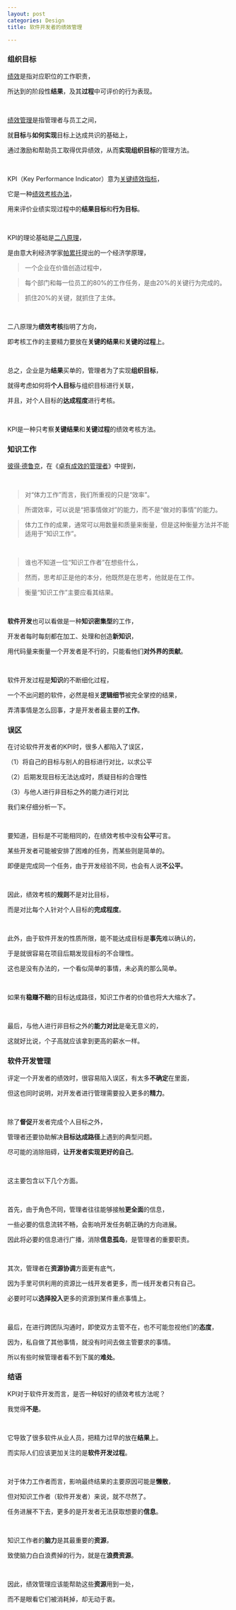 ```yaml
---
layout: post
categories: Design
title: 软件开发者的绩效管理

---
```


### 组织目标

[绩效](https://wiki.mbalib.com/wiki/%E7%BB%A9%E6%95%88)是指对应职位的工作职责，

所达到的阶段性**结果**，及其**过程**中可评价的行为表现。

<br/>

[绩效管理](https://wiki.mbalib.com/wiki/%E7%BB%A9%E6%95%88%E7%AE%A1%E7%90%86)是指管理者与员工之间，

就**目标**与**如何实现**目标上达成共识的基础上，

通过激励和帮助员工取得优异绩效，从而**实现组织目标**的管理方法。

<br/>

KPI（Key Performance Indicator）意为[关键绩效指标](https://wiki.mbalib.com/wiki/KPI)，

它是一种[绩效考核办法](https://wiki.mbalib.com/wiki/%E7%BB%A9%E6%95%88%E8%80%83%E6%A0%B8%E6%8C%87%E6%A0%87)，

用来评价业绩实现过程中的**结果目标**和**行为目标**。

<br/>

KPI的理论基础是[二八原理](https://wiki.mbalib.com/wiki/%E4%BA%8C%E5%85%AB%E5%8E%9F%E7%90%86)，

是由意大利经济学家[帕累托](https://wiki.mbalib.com/wiki/%E5%B8%95%E7%B4%AF%E6%89%98)提出的一个经济学原理，

> 一个企业在价值创造过程中，

> 每个部门和每一位员工的80%的工作任务，是由20%的关键行为完成的。

> 抓住20%的关键，就抓住了主体。

<br/>

二八原理为**绩效考核**指明了方向，

即考核工作的主要精力要放在**关键的结果**和**关键的过程**上。

<br/>

总之，企业是为**结果**买单的，管理者为了实现**组织目标**，

就得考虑如何将**个人目标**与组织目标进行关联，

并且，对个人目标的**达成程度**进行考核。

<br/>

KPI是一种只考察**关键结果**和**关键过程**的绩效考核方法。

### 知识工作

[彼得·德鲁克](https://wiki.mbalib.com/wiki/%E5%BD%BC%E5%BE%97%C2%B7%E5%BE%B7%E9%B2%81%E5%85%8B)，在《[卓有成效的管理者](https://book.douban.com/subject/1322025/)》中提到，

<br/>

> 对“体力工作”而言，我们所重视的只是“效率”。

> 所谓效率，可以说是“把事情做对”的能力，而不是“做对的事情”的能力。

> 体力工作的成果，通常可以用数量和质量来衡量，但是这种衡量方法并不能适用于“知识工作”。

<br/>

> 谁也不知道一位“知识工作者”在想些什么，

> 然而，思考却正是他的本分，他既然是在思考，他就是在工作。

> 衡量“知识工作”主要应看其结果。

<br/>

**软件开发**也可以看做是一种**知识密集型**的工作，

开发者每时每刻都在加工、处理和创造**新知识**，

用代码量来衡量一个开发者是不行的，只能看他们**对外界的贡献**。

<br/>

软件开发过程是**知识**的不断细化过程，

一个不出问题的软件，必然是相关**逻辑细节**被完全掌控的结果，

弄清事情是怎么回事，才是开发者最主要的**工作**。

### 误区

在讨论软件开发者的KPI时，很多人都陷入了误区，

（1）将自己的目标与别人的目标进行对比，以求公平

（2）后期发现目标无法达成时，质疑目标的合理性

（3）与他人进行非目标之外的能力进行对比

我们来仔细分析一下。

<br/>

要知道，目标是不可能相同的，在绩效考核中没有**公平**可言。

某些开发者可能被安排了困难的任务，而某些则是简单的。

即便是完成同一个任务，由于开发经验不同，也会有人说**不公平**。

<br/>

因此，绩效考核的**规则**不是对比目标，

而是对比每个人针对个人目标的**完成程度**。

<br/>

此外，由于软件开发的性质所限，能不能达成目标是**事先**难以确认的，

于是就很容易在项目后期发现目标的不合理性。

这也是没有办法的，一个看似简单的事情，未必真的那么简单。

<br/>

如果有**稳赚不赔**的目标达成路径，知识工作者的价值也将大大缩水了。

<br/>

最后，与他人进行非目标之外的**能力对比**是毫无意义的，

这就好比说，个子高就应该拿到更高的薪水一样。

### 软件开发管理

评定一个开发者的绩效时，很容易陷入误区，有太多**不确定**在里面，

但这也同时说明，对开发者进行管理需要投入更多的**精力**。

<br/>

除了**督促**开发者完成个人目标之外，

管理者还要协助解决**目标达成路径**上遇到的典型问题。

尽可能的消除阻碍，**让开发者实现更好的自己**。

<br/>

这主要包含以下几个方面。

<br/>

首先，由于角色不同，管理者往往能够接触**更全面**的信息，

一些必要的信息流转不畅，会影响开发任务朝正确的方向进展。

因此将必要的信息进行广播，消除**信息孤岛**，是管理者的重要职责。

<br/>

其次，管理者在**资源协调**方面更有底气，

因为手里可供利用的资源比一线开发者更多，而一线开发者只有自己。

必要时可以**选择投入**更多的资源到某件重点事情上。

<br/>

最后，在进行跨团队沟通时，即使双方主管不在，也不可能忽视他们的**态度**，

因为，私自做了其他事情，就没有时间去做主管要求的事情。

所以有些时候管理者看不到下属的**难处**。

### 结语

KPI对于软件开发而言，是否一种较好的绩效考核方法呢？

我觉得**不是**。

<br/>

它导致了很多软件从业人员，把精力过早的放在**结果**上。

而实际人们应该更加关注的是**软件开发过程**。

<br/>

对于体力工作者而言，影响最终结果的主要原因可能是**懒散**，

但对知识工作者（软件开发者）来说，就不尽然了。

任务进展不下去，更多的是开发者无法获取想要的**信息**。

<br/>

知识工作者的**脑力**是其最重要的**资源**，

致使脑力白白浪费掉的行为，就是在**浪费资源**。

<br/>

因此，绩效管理应该能帮助这些**资源**用到一处，

而不是眼看它们被消耗掉，却无动于衷。
